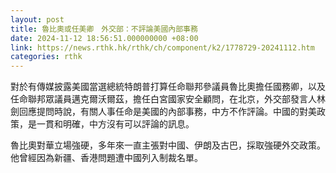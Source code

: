 ```yaml
---
layout: post
title: 魯比奧或任美卿　外交部：不評論美國內部事務
date: 2024-11-12 18:56:51.000000000 +08:00
link: https://news.rthk.hk/rthk/ch/component/k2/1778729-20241112.htm
categories: rthk
---
```


對於有傳媒披露美國當選總統特朗普打算任命聯邦參議員魯比奧擔任國務卿，以及任命聯邦眾議員邁克爾沃爾茲，擔任白宮國家安全顧問，在北京，外交部發言人林劍回應提問時說，有關人事任命是美國的內部事務，中方不作評論。中國的對美政策，是一貫和明確，中方沒有可以評論的訊息。

魯比奧對華立場強硬，多年來一直主張對中國、伊朗及古巴，採取強硬外交政策。他曾經因為新疆、香港問題遭中國列入制裁名單。
